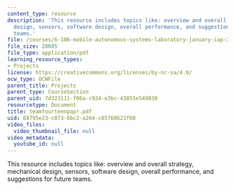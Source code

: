 ```yaml
---
content_type: resource
description: 'This resource includes topics like: overview and overall strategy, mechanical
  design, sensors, software design, overall performance, and suggestions for future
  teams.'
file: /courses/6-186-mobile-autonomous-systems-laboratory-january-iap-2005/68795e23c0736bc2a264c85760623f60_teamfourteenpapr.pdf
file_size: 28605
file_type: application/pdf
learning_resource_types:
- Projects
license: https://creativecommons.org/licenses/by-nc-sa/4.0/
ocw_type: OCWFile
parent_title: Projects
parent_type: CourseSection
parent_uid: 7d323111-f06a-c924-e3bc-43855e549030
resourcetype: Document
title: teamfourteenpapr.pdf
uid: 68795e23-c073-6bc2-a264-c85760623f60
video_files:
  video_thumbnail_file: null
video_metadata:
  youtube_id: null
---
```

This resource includes topics like: overview and overall strategy, mechanical design, sensors, software design, overall performance, and suggestions for future teams.